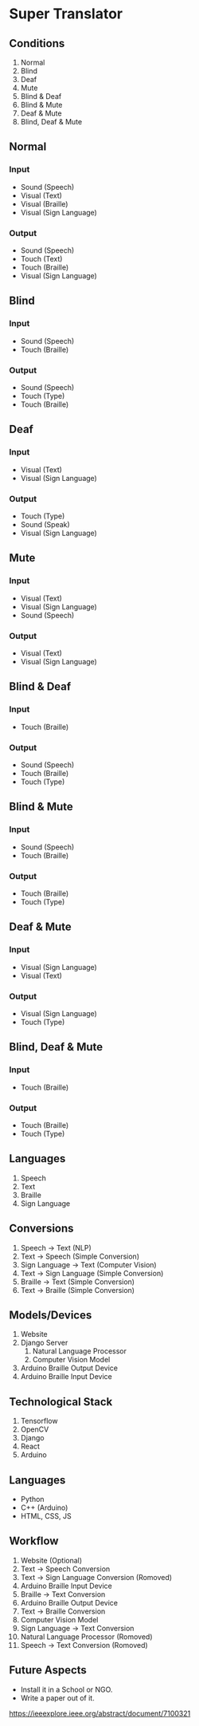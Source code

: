 # Super Translator

## Conditions
1. Normal
2. Blind
3. Deaf
4. Mute
5. Blind & Deaf
6. Blind & Mute
7. Deaf & Mute
8. Blind, Deaf & Mute

## Normal
### Input
- Sound (Speech)
- Visual (Text)
- Visual (Braille)
- Visual (Sign Language)
### Output
- Sound (Speech)
- Touch (Text)
- Touch (Braille)
- Visual (Sign Language)

## Blind
### Input
- Sound (Speech)
- Touch (Braille)
### Output
- Sound (Speech)
- Touch (Type)
- Touch (Braille)

## Deaf
### Input
- Visual (Text)
- Visual (Sign Language)
### Output
- Touch (Type)
- Sound (Speak)
- Visual (Sign Language)

## Mute
### Input
- Visual (Text)
- Visual (Sign Language)
- Sound (Speech)
### Output
- Visual (Text)
- Visual (Sign Language)

## Blind & Deaf
### Input
- Touch (Braille)
### Output
- Sound (Speech)
- Touch (Braille)
- Touch (Type)

## Blind & Mute
### Input
- Sound (Speech)
- Touch (Braille)
### Output
- Touch (Braille)
- Touch (Type)

## Deaf & Mute
### Input
- Visual (Sign Language)
- Visual (Text)
### Output
- Visual (Sign Language)
- Touch (Type)

## Blind, Deaf & Mute
### Input
- Touch (Braille)
### Output
- Touch (Braille)
- Touch (Type)

## Languages
1. Speech
2. Text
3. Braille
4. Sign Language

## Conversions
1. Speech -> Text (NLP)
2. Text -> Speech (Simple Conversion)
3. Sign Language -> Text (Computer Vision)
4. Text -> Sign Language (Simple Conversion)
5. Braille -> Text (Simple Conversion)
6. Text -> Braille (Simple Conversion)

## Models/Devices
1. Website
2. Django Server
   1. Natural Language Processor
   2. Computer Vision Model
3. Arduino Braille Output Device
4. Arduino Braille Input Device

## Technological Stack
1. Tensorflow 
2. OpenCV
3. Django
4. React
5. Arduino

## Languages
- Python
- C++ (Arduino)
- HTML, CSS, JS

## Workflow
1. Website (Optional)
2. Text -> Speech Conversion
3. Text -> Sign Language Conversion (Romoved)
4. Arduino Braille Input Device
5. Braille -> Text Conversion
6. Arduino Braille Output Device
7. Text -> Braille Conversion
8. Computer Vision Model
9. Sign Language -> Text Conversion
10. Natural Language Processor (Romoved)
11. Speech -> Text Conversion (Romoved)
 
## Future Aspects
- Install it in a School or NGO.
- Write a paper out of it.

https://ieeexplore.ieee.org/abstract/document/7100321